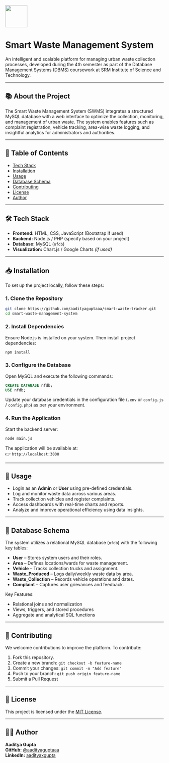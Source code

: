 <img src="https://1.bp.blogspot.com/-N-XwxleEyOo/WYQEtqUZGnI/AAAAAAAAwRI/Klh5vIblR_EzyXjHsm1zh5WP3hWZMaciACLcBGAs/s1600/SRM%2BLogo.png" height=70>


# Smart Waste Management System</h1>






An intelligent and scalable platform for managing urban waste collection processes, developed during the 4th semester as part of the Database Management Systems (DBMS) coursework at SRM Institute of Science and Technology.



---

## 📚 About the Project

The Smart Waste Management System (SWMS) integrates a structured MySQL database with a web interface to optimize the collection, monitoring, and management of urban waste. The system enables features such as complaint registration, vehicle tracking, area-wise waste logging, and insightful analytics for administrators and authorities.

---

## 📑 Table of Contents


- [Tech Stack](#-tech-stack)
- [Installation](#-installation)
- [Usage](#-usage)
- [Database Schema](#-database-schema)
- [Contributing](#-contributing)
- [License](#-license)
- [Author](#-author)


---

## 🛠 Tech Stack

- **Frontend:** HTML, CSS, JavaScript (Bootstrap if used)
- **Backend:** Node.js / PHP (specify based on your project)
- **Database:** MySQL (`nfdb`)
- **Visualization:** Chart.js / Google Charts *(if used)*

---

## 📥 Installation

To set up the project locally, follow these steps:

### 1. Clone the Repository

```bash
git clone https://github.com/aadityaguptaaa/smart-waste-tracker.git
cd smart-waste-management-system
```

### 2. Install Dependencies

Ensure Node.js is installed on your system. Then install project dependencies:

```bash
npm install
```



### 3. Configure the Database

Open MySQL and execute the following commands:

```sql
CREATE DATABASE nfdb;
USE nfdb;
```

Update your database credentials in the configuration file (`.env` or `config.js` / `config.php`) as per your environment.

### 4. Run the Application

Start the backend server:

```bash
node main.js
```

The application will be available at:  
👉 `http://localhost:3000`

---

## 🚀 Usage

- Login as an **Admin** or **User** using pre-defined credentials.
- Log and monitor waste data across various areas.
- Track collection vehicles and register complaints.
- Access dashboards with real-time charts and reports.
- Analyze and improve operational efficiency using data insights.

---

## 🧬 Database Schema

The system utilizes a relational MySQL database (`nfdb`) with the following key tables:

- **User** – Stores system users and their roles.
- **Area** – Defines locations/wards for waste management.
- **Vehicle** – Tracks collection trucks and assignment.
- **Waste_Produced** – Logs daily/weekly waste data by area.
- **Waste_Collection** – Records vehicle operations and dates.
- **Complaint** – Captures user grievances and feedback.

Key Features:

- Relational joins and normalization
- Views, triggers, and stored procedures
- Aggregate and analytical SQL functions

---

## 🤝 Contributing

We welcome contributions to improve the platform. To contribute:

1. Fork this repository.
2. Create a new branch: `git checkout -b feature-name`
3. Commit your changes: `git commit -m "Add feature"`
4. Push to your branch: `git push origin feature-name`
5. Submit a Pull Request

---

## 📄 License

This project is licensed under the [MIT License](LICENSE).

---

## 👨‍💻 Author

**Aaditya Gupta**   
**GitHub:** [@aadityaguptaaa](https://github.com/aadityaguptaaa)  
**LinkedIn:** [aadityaxgupta](https://www.linkedin.com/in/aadityaxgupta/)

